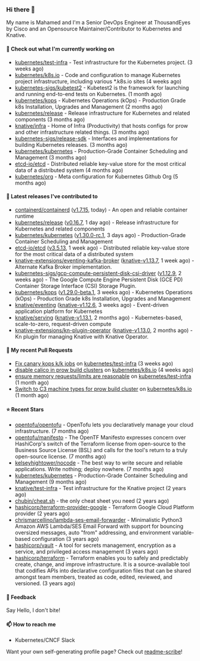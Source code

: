 ### Hi there 👋

My name is Mahamed and I'm a Senior DevOps Engineer at ThousandEyes by Cisco and an Opensource Maintainer/Contributor to Kubernetes and Knative.

#### 👷 Check out what I'm currently working on

- [kubernetes/test-infra](https://github.com/kubernetes/test-infra) - Test infrastructure for the Kubernetes project. (3 weeks ago)
- [kubernetes/k8s.io](https://github.com/kubernetes/k8s.io) - Code and configuration to manage Kubernetes project infrastructure, including various *.k8s.io sites (4 weeks ago)
- [kubernetes-sigs/kubetest2](https://github.com/kubernetes-sigs/kubetest2) - Kubetest2 is the framework for launching and running end-to-end tests on Kubernetes. (1 month ago)
- [kubernetes/kops](https://github.com/kubernetes/kops) - Kubernetes Operations (kOps) - Production Grade k8s Installation, Upgrades and Management (2 months ago)
- [kubernetes/release](https://github.com/kubernetes/release) - Release infrastructure for Kubernetes and related components (3 months ago)
- [knative/infra](https://github.com/knative/infra) - Home of Infra (Productivity) that hosts configs for prow and other infrastructure related things. (3 months ago)
- [kubernetes-sigs/release-sdk](https://github.com/kubernetes-sigs/release-sdk) - Interfaces and implementations for building Kubernetes releases. (3 months ago)
- [kubernetes/kubernetes](https://github.com/kubernetes/kubernetes) - Production-Grade Container Scheduling and Management (3 months ago)
- [etcd-io/etcd](https://github.com/etcd-io/etcd) - Distributed reliable key-value store for the most critical data of a distributed system (4 months ago)
- [kubernetes/org](https://github.com/kubernetes/org) - Meta configuration for Kubernetes Github Org (5 months ago)

#### 🔭 Latest releases I've contributed to

- [containerd/containerd](https://github.com/containerd/containerd) ([v1.7.15](https://github.com/containerd/containerd/releases/tag/v1.7.15), today) - An open and reliable container runtime
- [kubernetes/release](https://github.com/kubernetes/release) ([v0.16.7](https://github.com/kubernetes/release/releases/tag/v0.16.7), 1 day ago) - Release infrastructure for Kubernetes and related components
- [kubernetes/kubernetes](https://github.com/kubernetes/kubernetes) ([v1.30.0-rc.1](https://github.com/kubernetes/kubernetes/releases/tag/v1.30.0-rc.1), 3 days ago) - Production-Grade Container Scheduling and Management
- [etcd-io/etcd](https://github.com/etcd-io/etcd) ([v3.5.13](https://github.com/etcd-io/etcd/releases/tag/v3.5.13), 1 week ago) - Distributed reliable key-value store for the most critical data of a distributed system
- [knative-extensions/eventing-kafka-broker](https://github.com/knative-extensions/eventing-kafka-broker) ([knative-v1.13.7](https://github.com/knative-extensions/eventing-kafka-broker/releases/tag/knative-v1.13.7), 1 week ago) - Alternate Kafka Broker implementation.
- [kubernetes-sigs/gcp-compute-persistent-disk-csi-driver](https://github.com/kubernetes-sigs/gcp-compute-persistent-disk-csi-driver) ([v1.12.9](https://github.com/kubernetes-sigs/gcp-compute-persistent-disk-csi-driver/releases/tag/v1.12.9), 2 weeks ago) - The Google Compute Engine Persistent Disk (GCE PD) Container Storage Interface (CSI) Storage Plugin.
- [kubernetes/kops](https://github.com/kubernetes/kops) ([v1.29.0-beta.1](https://github.com/kubernetes/kops/releases/tag/v1.29.0-beta.1), 3 weeks ago) - Kubernetes Operations (kOps) - Production Grade k8s Installation, Upgrades and Management
- [knative/eventing](https://github.com/knative/eventing) ([knative-v1.12.6](https://github.com/knative/eventing/releases/tag/knative-v1.12.6), 3 weeks ago) - Event-driven application platform for Kubernetes
- [knative/serving](https://github.com/knative/serving) ([knative-v1.13.1](https://github.com/knative/serving/releases/tag/knative-v1.13.1), 2 months ago) - Kubernetes-based, scale-to-zero, request-driven compute
- [knative-extensions/kn-plugin-operator](https://github.com/knative-extensions/kn-plugin-operator) ([knative-v1.13.0](https://github.com/knative-extensions/kn-plugin-operator/releases/tag/knative-v1.13.0), 2 months ago) - Kn plugin for managing Knative with Knative Operator.

#### 🔨 My recent Pull Requests

- [Fix canary kops k/k jobs](https://github.com/kubernetes/test-infra/pull/32254) on [kubernetes/test-infra](https://github.com/kubernetes/test-infra) (3 weeks ago)
- [disable calico in prow build clusters](https://github.com/kubernetes/k8s.io/pull/6543) on [kubernetes/k8s.io](https://github.com/kubernetes/k8s.io) (4 weeks ago)
- [ensure memory requests/limits are reasonable](https://github.com/kubernetes/test-infra/pull/32175) on [kubernetes/test-infra](https://github.com/kubernetes/test-infra) (1 month ago)
- [Switch to C3 machine types for prow build cluster](https://github.com/kubernetes/k8s.io/pull/6525) on [kubernetes/k8s.io](https://github.com/kubernetes/k8s.io) (1 month ago)

#### ⭐ Recent Stars

- [opentofu/opentofu](https://github.com/opentofu/opentofu) - OpenTofu lets you declaratively manage your cloud infrastructure. (7 months ago)
- [opentofu/manifesto](https://github.com/opentofu/manifesto) - The OpenTF Manifesto expresses concern over HashiCorp&#39;s switch of the Terraform license from open-source to the Business Source License (BSL) and calls for the tool&#39;s return to a truly open-source license. (7 months ago)
- [kelseyhightower/nocode](https://github.com/kelseyhightower/nocode) - The best way to write secure and reliable applications. Write nothing; deploy nowhere. (7 months ago)
- [kubernetes/kubernetes](https://github.com/kubernetes/kubernetes) - Production-Grade Container Scheduling and Management (9 months ago)
- [knative/test-infra](https://github.com/knative/test-infra) - Test infrastructure for the Knative project (2 years ago)
- [chubin/cheat.sh](https://github.com/chubin/cheat.sh) - the only cheat sheet you need (2 years ago)
- [hashicorp/terraform-provider-google](https://github.com/hashicorp/terraform-provider-google) - Terraform Google Cloud Platform provider (2 years ago)
- [chrismarcellino/lambda-ses-email-forwarder](https://github.com/chrismarcellino/lambda-ses-email-forwarder) - Minimalistic Python3 Amazon AWS Lambda/SES Email Forward with support for bouncing oversized messages, auto &#34;from&#34; addressing, and environment variable-based configuration (3 years ago)
- [hashicorp/vault](https://github.com/hashicorp/vault) - A tool for secrets management, encryption as a service, and privileged access management (3 years ago)
- [hashicorp/terraform](https://github.com/hashicorp/terraform) - Terraform enables you to safely and predictably create, change, and improve infrastructure. It is a source-available tool that codifies APIs into declarative configuration files that can be shared amongst team members, treated as code, edited, reviewed, and versioned. (3 years ago)

#### 💬 Feedback

Say Hello, I don't bite!

#### 📫 How to reach me

- Kubernetes/CNCF Slack

Want your own self-generating profile page? Check out [readme-scribe](https://github.com/muesli/readme-scribe)!


